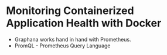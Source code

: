 # Monitoring Containerized Application Health with Docker

* Graphana works hand in hand with Prometheus.
* PromQL - Prometheus Query Language